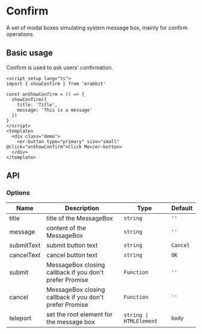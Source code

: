 # Confirm

A set of modal boxes simulating system message box, mainly for confirm operations.

## Basic usage

Confirm is used to ask users' confirmation.

```vue preview
<script setup lang="ts">
import { showConfirm } from 'erabbit'

const onShowConfirm = () => {
  showConfirm({
    title: 'Title',
    message: 'This is a message'
  })
}
</script>
<template>
  <div class="demo">
    <er-button type="primary" size="small" @click="onShowConfirm">Click Me</er-button>
  </div>
</template>
```

## API

### Options

| Name | Description | Type | Default |
| ---- | ----------- | ---- | ---- |
| title | title of the MessageBox | `string` | `''` |
| message | content of the MessageBox | `string` | `''` |
| submitText | submit button text | `string` | `Cancel` |
| cancelText | cancel button text | `string` | `OK` |
| submit | MessageBox closing callback if you don't prefer Promise | `Function` | `''` |
| cancel | MessageBox closing callback if you don't prefer Promise | `Function` | `''` |
| teleport | set the root element for the message box | `string \| HTMLElement` | `body` |

